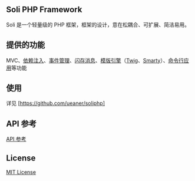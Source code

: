 Soli PHP Framework
--------------------

Soli 是一个轻量级的 PHP 框架，框架的设计，意在松耦合、可扩展、简洁易用。

## 提供的功能

MVC、[依赖注入]、[事件管理]、[闪存消息]、[模版引擎]（[Twig]、[Smarty]）、[命令行应用]等功能

## 使用

详见 [https://github.com/ueaner/soliphp]

## API 参考

[API 参考]

## License

[MIT License]

[Twig]: http://twig.sensiolabs.org/
[Smarty]: http://www.smarty.net/
[依赖注入]: http://api.soliphp.com/Soli/Di.html
[事件管理]: http://api.soliphp.com/Soli/Events.html
[闪存消息]: http://api.soliphp.com/Soli/Session/Flash.html
[模版引擎]: http://api.soliphp.com/Soli/View/Engine.html
[命令行应用]: http://api.soliphp.com/Soli/Console.html
[https://github.com/ueaner/soliphp]: https://github.com/ueaner/soliphp
[API 参考]: http://api.soliphp.com/
[MIT License]: LICENSE
